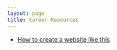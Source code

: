 ```yaml
---
layout: page
title: Career Resources
---
```


* [How to create a website like this](/resources/personal-site.html)